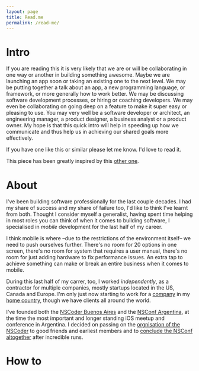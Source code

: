 ```yaml
---
layout: page
title: Read.me
permalink: /read-me/
---
```


# Intro

If you are reading this it is very likely that we are or will be collaborating in one way or another in building something awesome. Maybe we are launching an app soon or taking an existing one to the next level. We may be putting together a talk about an app, a new programming language, or framework, or more generally how to work better. We may be discussing software development processes, or hiring or coaching developers. We may even be collaborating on going deep on a feature to make it super easy or pleasing to use. You may very well be a software developer or architect, an engineering manager, a product designer, a business analyst or a product owner. My hope is that this quick intro will help in speeding up how we communicate and thus help us in achieving our shared goals more effectively.

If you have one like this or similar please let me know. I'd love to read it.

This piece has been greatly inspired by this [other one](https://randsinrepose.com/archives/how-to-rands/).

# About

I've been building software professionally for the last couple decades. I had my share of success and my share of failure too, I'd like to think I've learnt from both. Thought I consider myself a generalist, having spent time helping in most roles you can think of when it comes to building software, I specialised in _mobile_ development for the last half of my career.

I think mobile is where –due to the restrictions of the environment itself– we need to push ourselves further. There's no room for 20 options in one screen, there's no room for system that requires a user manual, there's no room for just adding hardware to fix performance issues. An extra tap to achieve something can make or break an entire business when it comes to mobile.

During this last half of my carrer, too, I worked _independently_, as a contractor for multiple companies, mostly startups located in the US, Canada and Europe. I'm only just now starting to work for a [company](https://www.globant.com/) in my [home country](https://en.wikipedia.org/wiki/Argentina), though we have clients all around the world.

I've founded both the [NSCoder Buenos Aires](https://nscoderba.tumblr.com) and the [NSConf Argentina](http://nsconfarg.com), at the time the most important and longer standing iOS meetup and conference in Argentina. I decided on passing on the [orgnisation of the NSCoder](https://mariano.zerously.com/post/66670579060/hosting-an-nscoder) to good friends and earliest members and to [conclude the NSConf altogether](http://zerously.com/2019/10/13/nsconf-arg-end.html) after incredible runs.

# How to

